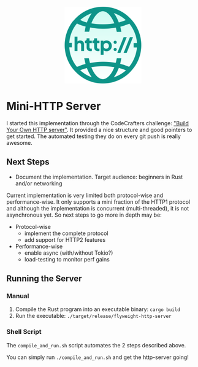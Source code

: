 <p align="center">
  <img src="./http_globe_codecrafters.svg" alt="Mini-HTTP Server Banner" width="200">
</p>

# Mini-HTTP Server

I started this implementation through the CodeCrafters challenge: ["Build Your Own HTTP server"](https://app.codecrafters.io/courses/http-server/overview). It provided a nice structure and good pointers to get started. The automated testing they do on every git push is really awesome.

## Next Steps

- Document the implementation. Target audience: beginners in Rust and/or networking

Current implementation is very limited both protocol-wise and performance-wise. It only supports a mini fraction of the HTTP1 protocol and although the implementation is concurrent (multi-threaded), it is not asynchronous yet. So next steps to go more in depth may be:
  - Protocol-wise
    - implement the complete protocol
    - add support for HTTP2 features
  - Performance-wise
    - enable async (with/without Tokio?)
    - load-testing to monitor perf gains

## Running the Server

### Manual

1. Compile the Rust program into an executable binary: `cargo build`
2. Run the executable: `./target/release/flyweight-http-server`

### Shell Script

The `compile_and_run.sh` script automates the 2 steps described above.

You can simply run `./compile_and_run.sh` and get the http-server going!
